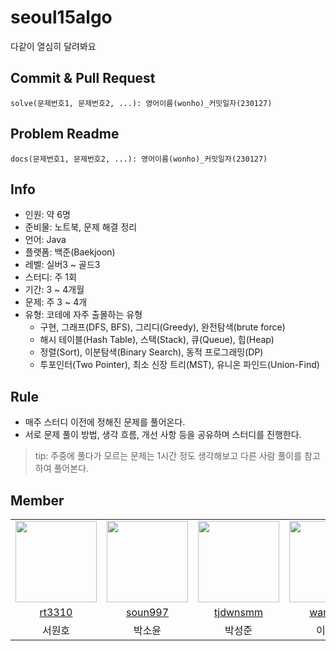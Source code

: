 # seoul15algo

다같이 열심히 달려봐요


## Commit & Pull Request
`solve(문제번호1, 문제번호2, ...): 영어이름(wonho)_커밋일자(230127)`


## Problem Readme
`docs(문제번호1, 문제번호2, ...): 영어이름(wonho)_커밋일자(230127)`


## Info
- 인원: 약 6명
- 준비물: 노트북, 문제 해결 정리
- 언어: Java
- 플랫폼: 백준(Baekjoon)
- 레벨: 실버3 ~ 골드3
- 스터디: 주 1회
- 기간: 3 ~ 4개월
- 문제: 주 3 ~ 4개
- 유형: 코테에 자주 출몰하는 유형
    - 구현, 그래프(DFS, BFS), 그리디(Greedy), 완전탐색(brute force)
    - 해시 테이블(Hash Table), 스택(Stack), 큐(Queue), 힙(Heap)
    - 정렬(Sort), 이분탐색(Binary Search), 동적 프로그래밍(DP)
    - 투포인터(Two Pointer), 최소 신장 트리(MST), 유니온 파인드(Union-Find)


## Rule
- 매주 스터디 이전에 정해진 문제를 풀어온다.
- 서로 문제 풀이 방법, 생각 흐름, 개선 사항 등을 공유하며 스터디를 진행한다.
> tip: 주중에 풀다가 모르는 문제는 1시간 정도 생각해보고 다른 사람 풀이를 참고하여 풀어본다.


## Member
<table>
    <tr>
        <td><img src="https://avatars.githubusercontent.com/u/66542103?v=4" width="130"></td>
        <td><img src="https://avatars.githubusercontent.com/u/74900921?v=4" width="130"></td>
        <td><img src="https://avatars.githubusercontent.com/u/66672464?v=4" width="130"></td>
        <td><img src="https://avatars.githubusercontent.com/u/57997390?v=4" width="130"></td>
        <td><img src="https://avatars.githubusercontent.com/u/73294363?v=4" width="130"></td>
        <td><img src="https://avatars.githubusercontent.com/u/123184860?v=4" width="130"></td>
    </tr>
    <tr align=center>
        <td><a href='https://github.com/rt3310'>rt3310</a></td>
        <td><a href='https://github.com/soun997'>soun997</a></td>
        <td><a href='https://github.com/tjdwnsmm'>tjdwnsmm</a></td>
        <td><a href='https://github.com/wancern'>wancern</a></td>
        <td><a href='https://github.com/yeeeooonn'>yeeeooonn</a></td>
        <td><a href='https://github.com/zoeyvarnax'>zoeyvarnax</a></td>
    </tr>
    <tr align=center>
        <td>서원호</td>
        <td>박소윤</td>
        <td>박성준</td>
        <td>이현구</td>
        <td>이수연</td>
        <td>한라연</td>
    </tr>
</table>